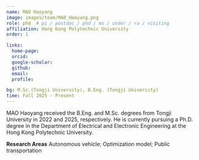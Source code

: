 ```yaml
---
name: MAO Haoyang
image: images/team/MAO_Haoyang.png
role: phd  # pi / postdoc / phd / ms / under / ra / visiting
affiliation: Hong Kong Polytechnic University
order: 1

links:
  home-page: 
  orcid: 
  google-scholar: 
  github: 
  email:
  profile: 

bg: M.Sc.(Tongji University), B.Eng. (Tongji University)
time: Fall 2025 - Present 
---
```


<!--  Add a short self introduction here -->
<!-- Like Research Areas -->

MAO Haoyang received the B.Eng. and M.Sc. degrees from Tongji University in 2022 and 2025, respectively. He is currently pursuing a Ph.D. degree in the Department of Electrical and Electronic Engineering at the Hong Kong Polytechnic University.

**Research Areas**
Autonomous vehicle; Optimization model; Public transportation
